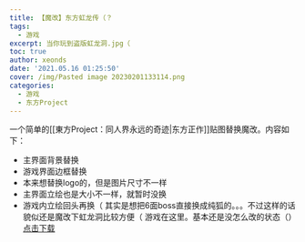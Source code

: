 ```yaml
---
title: 【魔改】东方虹龙传（？
tags:
  - 游戏
excerpt: 当你玩到盗版虹龙洞.jpg（
toc: true
author: xeonds
date: '2021.05.16 01:25:50'
cover: /img/Pasted image 20230201133114.png
categories:
  - 游戏
  - 东方Project
---
```


一个简单的[[東方Project：同人界永远的奇迹|东方正作]]贴图替换魔改。内容如下：

* 主界面背景替换
* 游戏界面边框替换
* 本来想替换logo的，但是图片尺寸不一样
* 主界面立绘也是大小不一样，就暂时没换
* 游戏内立绘回头再换（
其实是想把6面boss直接换成纯狐的。。。不过这样的话貌似还是魔改下虹龙洞比较方便（
游戏在这里。基本还是没怎么改的状态（）[点击下载](https://dreamweb.lanzoui.com/iJrTCp60lyb)
